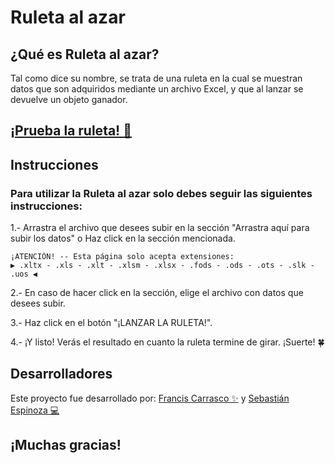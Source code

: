 # Ruleta al azar

## ¿Qué es Ruleta al azar?

Tal como dice su nombre, se trata de una ruleta en la cual se muestran datos que son adquiridos mediante un archivo Excel, y que al lanzar se devuelve un objeto ganador.

## [¡Prueba la ruleta! 🎉](https://ruleta-al-azar.vercel.app)

## Instrucciones

### Para utilizar la Ruleta al azar solo debes seguir las siguientes instrucciones:

1.- Arrastra el archivo que desees subir en la sección "Arrastra aquí para subir los datos" 
    o 
    Haz click en la sección mencionada.

    ¡ATENCIÓN! -- Esta página solo acepta extensiones:
    ▶ .xltx - .xls - .xlt - .xlsm - .xlsx - .fods - .ods - .ots - .slk - .uos ◀

2.- En caso de hacer click en la sección, elige el archivo con datos que desees subir. 

3.- Haz click en el botón "¡LANZAR LA RULETA!".

4.- ¡Y listo! Verás el resultado en cuanto la ruleta termine de girar. ¡Suerte! 🍀

## Desarrolladores

Este proyecto fue desarrollado por: [Francis Carrasco ✨](https://github.com/FrancisCG97) y [Sebastián Espinoza 💻](https://github.com/SunlightShield)

## ¡Muchas gracias!
